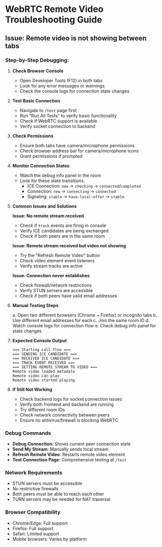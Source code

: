 # WebRTC Remote Video Troubleshooting Guide

## Issue: Remote video is not showing between tabs

### Step-by-Step Debugging:

1. **Check Browser Console**
   - Open Developer Tools (F12) in both tabs
   - Look for any error messages or warnings
   - Check the console logs for connection state changes

2. **Test Basic Connection**
   - Navigate to `/test` page first
   - Run "Run All Tests" to verify basic functionality
   - Check if WebRTC support is available
   - Verify socket connection to backend

3. **Check Permissions**
   - Ensure both tabs have camera/microphone permissions
   - Check browser address bar for camera/microphone icons
   - Grant permissions if prompted

4. **Monitor Connection States**
   - Watch the debug info panel in the room
   - Look for these state transitions:
     - ICE Connection: `new` → `checking` → `connected`/`completed`
     - Connection: `new` → `connecting` → `connected`
     - Signaling: `stable` → `have-local-offer` → `stable`

5. **Common Issues and Solutions**

   **Issue: No remote stream received**
   - Check if `track` events are firing in console
   - Verify ICE candidates are being exchanged
   - Check if both peers are in the same room

   **Issue: Remote stream received but video not showing**
   - Try the "Refresh Remote Video" button
   - Check video element event listeners
   - Verify stream tracks are active

   **Issue: Connection never establishes**
   - Check firewall/network restrictions
   - Verify STUN servers are accessible
   - Check if both peers have valid email addresses

6. **Manual Testing Steps**

   a. Open two different browsers (Chrome + Firefox) or incognito tabs
   b. Use different email addresses for each
   c. Join the same room ID
   d. Watch console logs for connection flow
   e. Check debug info panel for state changes

7. **Expected Console Output**

   ```
   === Starting call flow ===
   === SENDING ICE CANDIDATE ===
   === RECEIVED ICE CANDIDATE ===
   === TRACK EVENT RECEIVED ===
   === SETTING REMOTE STREAM TO VIDEO ===
   Remote video loaded metadata
   Remote video can play
   Remote video started playing
   ```

8. **If Still Not Working**

   - Check backend logs for socket connection issues
   - Verify both frontend and backend are running
   - Try different room IDs
   - Check network connectivity between peers
   - Ensure no antivirus/firewall is blocking WebRTC

### Debug Commands

- **Debug Connection**: Shows current peer connection state
- **Send My Stream**: Manually sends local stream
- **Refresh Remote Video**: Restarts remote video element
- **Test Connection Page**: Comprehensive testing at `/test`

### Network Requirements

- STUN servers must be accessible
- No restrictive firewalls
- Both peers must be able to reach each other
- TURN servers may be needed for NAT traversal

### Browser Compatibility

- Chrome/Edge: Full support
- Firefox: Full support  
- Safari: Limited support
- Mobile browsers: Varies by platform 